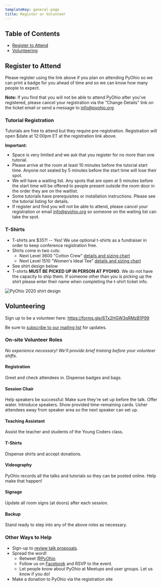```yaml
---
templateKey: general-page
title: Register or Volunteer
---
```


## Table of Contents

- [Register to Attend](#register-to-attend)
- [Volunteering](#volunteering)

## Register to Attend

<!-- Link to tito here -->

Please register using the link above if you plan on attending PyOhio so we can print a badge for you ahead of time and so we can know how many people to expect.

**Note:** If you find that you will not be able to attend PyOhio after you've registered, please cancel your registration via the "Change Details" link on the ticket email or send a message to [info@pyohio.org](mailto:info@pyohio.org).

### Tutorial Registration

Tutorials are free to attend but they require pre-registration. Registration will open \$date at 12:00pm ET at the registration link above.

**Important:**

- Space is very limited and we ask that you register for no more than one tutorial.
- Please arrive at the room at least 10 minutes before the tutorial start time. Anyone not seated by 5 minutes before the start time will lose their spot.
- We will have a waiting list. Any spots that are open at 5 minutes before the start time will be offered to people present outside the room door in the order they are on the waitlist.
- Some tutorials have prerequisites or installation instructions. Please see the tutorial listing for details.
- If register and find you will not be able to attend, please cancel your registration or email [info@pyohio.org](mailto:info@pyohio.org) so someone on the waiting list can take the spot.

### T-Shirts

<!-- t-shirt presale link here? -->

- T-shirts are \$35?! -- Yes! We use optional t-shirts as a fundraiser in order to keep conference registration free.
- Shirts come in two cuts:
  - Next Level 3600 "Cotton Crew" [details and sizing chart](https://www.nextlevelapparel.com/mens-cotton-crew-7336.html)
  - Next Level 1510 "Women's Ideal Tee" [details and sizing chart](https://www.nextlevelapparel.com/ideal-tee-6920.html)
- See shirt design below
- T-shirts **MUST BE PICKED UP IN PERSON AT PYOHIO**. We do not have the capacity to ship them. If someone other than you is picking up the shirt please enter their name when completing the t-shirt ticket info.

![PyOhio 2020 shirt design](https://placekitten.com/200/200 'PyOhio 2020 Shirt Design')

## Volunteering

Sign up to be a volunteer here: https://forms.gle/6Tx2HGW3gRMzB1P99

Be sure to [subscribe to our mailing list](/about/newsletter) for updates.

### On-site Volunteer Roles

_No experience necessary! We'll provide brief training before your volunteer shifts._

#### Registration

Greet and check attendees in. Dispense badges and bags.

#### Session Chair

Help speakers be successful: Make sure they're set up before the talk. Offer water. Introduce speakers. Show provided
time-remaining cards. Usher attendees away from speaker area so the next speaker can set up.

#### Teaching Assistant

Assist the teacher and students of the Young Coders class.

#### T-Shirts

Dispense shirts and accept donations.

#### Videography

PyOhio records all the talks and tutorials so they can be posted online. Help make that happen!

#### Signage

Update all room signs (at doors) after each session.

#### Backup

Stand ready to step into any of the above roles as necessary.

### Other Ways to Help

- Sign-up to [review talk proposals](#).
- Spread the word!
  - Retweet [@PyOhio](https://twitter.com/pyohio)
  - Follow us on [Facebook](https://www.facebook.com/pyohio) and RSVP to the event.
  - Let people know about PyOhio at Meetups and user groups. Let us know if you do!
- Make a donation to PyOhio via the registration site
